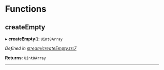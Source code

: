 

# Functions

<a id="createempty"></a>

##  createEmpty

▸ **createEmpty**(): `Uint8Array`

*Defined in [stream/createEmpty.ts:7](https://github.com/polkadot-js/common/blob/5bc4ea2/packages/trie-codec/src/stream/createEmpty.ts#L7)*

**Returns:** `Uint8Array`

___

